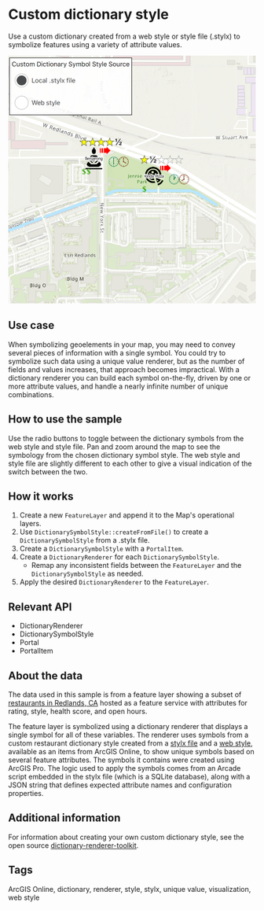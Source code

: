 # Custom dictionary style

Use a custom dictionary created from a web style or style file (.stylx) to symbolize features using a variety of attribute values.

![](screenshot.png)

## Use case

When symbolizing geoelements in your map, you may need to convey several pieces of information with a single symbol. You could try to symbolize such data using a unique value renderer, but as the number of fields and values increases, that approach becomes impractical. With a dictionary renderer you can build each symbol on-the-fly, driven by one or more attribute values, and handle a nearly infinite number of unique combinations.

## How to use the sample

Use the radio buttons to toggle between the dictionary symbols from the web style and style file. Pan and zoom around the map to see the symbology from the chosen dictionary symbol style. The web style and style file are slightly different to each other to give a visual indication of the switch between the two.

## How it works

1. Create a new `FeatureLayer` and append it to the Map's operational layers.
2. Use `DictionarySymbolStyle::createFromFile()` to create a `DictionarySymbolStyle` from a .stylx file.
3. Create a `DictionarySymbolStyle` with a `PortalItem`.
4. Create a `DictionaryRenderer` for each `DictionarySymbolStyle`.
    * Remap any inconsistent fields between the `FeatureLayer` and the `DictionarySymbolStyle` as needed.
5. Apply the desired `DictionaryRenderer` to the `FeatureLayer`.

## Relevant API

* DictionaryRenderer
* DictionarySymbolStyle
* Portal
* PortalItem

## About the data

The data used in this sample is from a feature layer showing a subset of [restaurants in Redlands, CA](https://services2.arcgis.com/ZQgQTuoyBrtmoGdP/arcgis/rest/services/Redlands_Restaurants/FeatureServer) hosted as a feature service with attributes for rating, style, health score, and open hours.

The feature layer is symbolized using a dictionary renderer that displays a single symbol for all of these variables. The renderer uses symbols from a custom restaurant dictionary style created from a [stylx file](https://arcgis.com/home/item.html?id=751138a2e0844e06853522d54103222a) and a [web style](https://arcgis.com/home/item.html?id=adee951477014ec68d7cf0ea0579c800), available as an items from ArcGIS Online, to show unique symbols based on several feature attributes. The symbols it contains were created using ArcGIS Pro. The logic used to apply the symbols comes from an Arcade script embedded in the stylx file (which is a SQLite database), along with a JSON string that defines expected attribute names and configuration properties.

## Additional information

For information about creating your own custom dictionary style, see the open source [dictionary-renderer-toolkit](https://esriurl.com/DictionaryToolkit).

## Tags

ArcGIS Online, dictionary, renderer, style, stylx, unique value, visualization, web style
